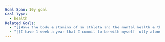 ```yaml
---
Goal Span: 10y goal
Goal Type:
  - health
Related Goals:
  - "[[Have the body & stamina of an athlete and the mental health & thinking energy of an admired & highly capable world-leader until I die]]"
  - "[[I have 1 week a year that I commit to be with myself fully alone]]"
---
```

